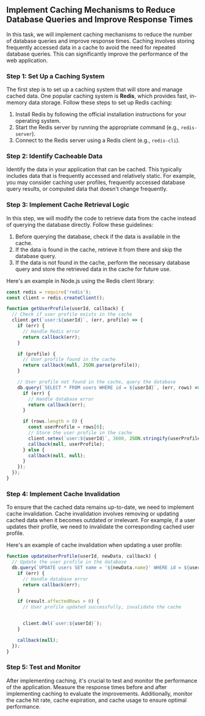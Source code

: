

## Implement Caching Mechanisms to Reduce Database Queries and Improve Response Times

In this task, we will implement caching mechanisms to reduce the number of database queries and improve response times. Caching involves storing frequently accessed data in a cache to avoid the need for repeated database queries. This can significantly improve the performance of the web application.

### Step 1: Set Up a Caching System

The first step is to set up a caching system that will store and manage cached data. One popular caching system is **Redis**, which provides fast, in-memory data storage. Follow these steps to set up Redis caching:

1. Install Redis by following the official installation instructions for your operating system.
2. Start the Redis server by running the appropriate command (e.g., `redis-server`).
3. Connect to the Redis server using a Redis client (e.g., `redis-cli`).

### Step 2: Identify Cacheable Data

Identify the data in your application that can be cached. This typically includes data that is frequently accessed and relatively static. For example, you may consider caching user profiles, frequently accessed database query results, or computed data that doesn't change frequently.

### Step 3: Implement Cache Retrieval Logic

In this step, we will modify the code to retrieve data from the cache instead of querying the database directly. Follow these guidelines:

1. Before querying the database, check if the data is available in the cache.
2. If the data is found in the cache, retrieve it from there and skip the database query.
3. If the data is not found in the cache, perform the necessary database query and store the retrieved data in the cache for future use.

Here's an example in Node.js using the Redis client library:

```javascript
const redis = require('redis');
const client = redis.createClient();

function getUserProfile(userId, callback) {
  // Check if user profile exists in the cache
  client.get(`user:${userId}`, (err, profile) => {
    if (err) {
      // Handle Redis error
      return callback(err);
    }

    if (profile) {
      // User profile found in the cache
      return callback(null, JSON.parse(profile));
    }

    // User profile not found in the cache, query the database
    db.query(`SELECT * FROM users WHERE id = ${userId}`, (err, rows) => {
      if (err) {
        // Handle database error
        return callback(err);
      }

      if (rows.length > 0) {
        const userProfile = rows[0];
        // Store the user profile in the cache
        client.setex(`user:${userId}`, 3600, JSON.stringify(userProfile));
        callback(null, userProfile);
      } else {
        callback(null, null);
      }
    });
  });
}
```

### Step 4: Implement Cache Invalidation

To ensure that the cached data remains up-to-date, we need to implement cache invalidation. Cache invalidation involves removing or updating cached data when it becomes outdated or irrelevant. For example, if a user updates their profile, we need to invalidate the corresponding cached user profile.

Here's an example of cache invalidation when updating a user profile:

```javascript
function updateUserProfile(userId, newData, callback) {
  // Update the user profile in the database
  db.query(`UPDATE users SET name = '${newData.name}' WHERE id = ${userId}`, (err, result) => {
    if (err) {
      // Handle database error
      return callback(err);
    }

    if (result.affectedRows > 0) {
      // User profile updated successfully, invalidate the cache


      client.del(`user:${userId}`);
    }

    callback(null);
  });
}
```

### Step 5: Test and Monitor

After implementing caching, it's crucial to test and monitor the performance of the application. Measure the response times before and after implementing caching to evaluate the improvements. Additionally, monitor the cache hit rate, cache expiration, and cache usage to ensure optimal performance.
